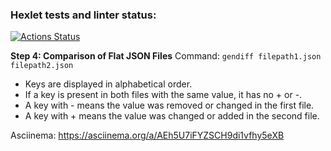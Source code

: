 ### Hexlet tests and linter status:
[![Actions Status](https://github.com/Ritsssss/frontend-project-46/actions/workflows/hexlet-check.yml/badge.svg)](https://github.com/Ritsssss/frontend-project-46/actions)

**Step 4: Comparison of Flat JSON Files**
Command: `gendiff filepath1.json filepath2.json`

- Keys are displayed in alphabetical order.
- If a key is present in both files with the same value, it has no + or -.
- A key with - means the value was removed or changed in the first file.
- A key with + means the value was changed or added in the second file.

Asciinema: https://asciinema.org/a/AEh5U7iFYZSCH9di1vfhy5eXB
